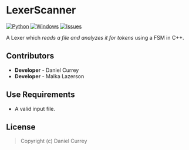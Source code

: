 # LexerScanner
[![Python](https://img.shields.io/badge/language-Python-blue)](https://www.python.org/)
[![Windows](https://img.shields.io/badge/platform-Windows-yellow)](https://en.wikipedia.org/wiki/Microsoft_Windows)
[![Issues](https://img.shields.io/github/issues/spicy/Detection.svg?style=plastic)](https://github.com/spicy/LexerScanner/issues)

A Lexer which *reads a file and analyzes it for tokens* using a FSM in C++.

## Contributors
- **Developer** - Daniel Currey
- **Developer** - Malka Lazerson

## Use Requirements
*   A valid input file.

## License
> Copyright (c) Daniel Currey

